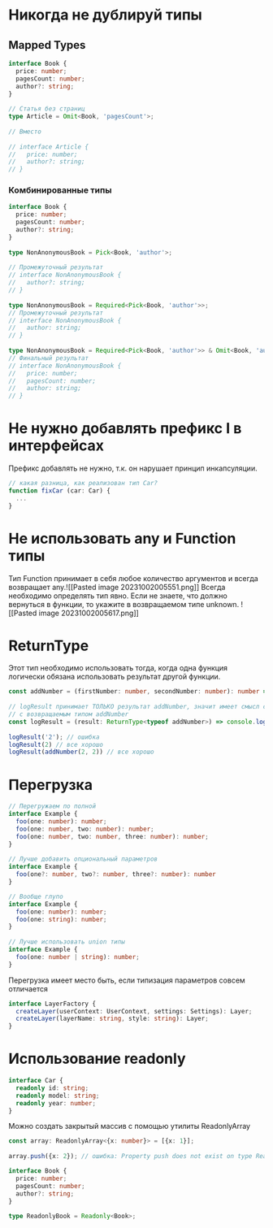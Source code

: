 # Никогда не дублируй типы
## Mapped Types
```ts
interface Book {  
  price: number;  
  pagesCount: number;  
  author?: string;  
}  
  
// Статья без страниц  
type Article = Omit<Book, 'pagesCount'>;  
  
// Вместо  
  
// interface Article {  
//   price: number;  
//   author?: string;  
// }
```

### Комбинированные типы
```ts
interface Book {  
  price: number;  
  pagesCount: number;  
  author?: string;  
}  
  
type NonAnonymousBook = Pick<Book, 'author'>;  
  
// Промежуточный результат  
// interface NonAnonymousBook {  
//   author?: string;  
// }  
  
type NonAnonymousBook = Required<Pick<Book, 'author'>>;  
// Промежуточный результат  
// interface NonAnonymousBook {  
//   author: string;  
// }  
  
type NonAnonymousBook = Required<Pick<Book, 'author'>> & Omit<Book, 'author'>  
// Финальный результат  
// interface NonAnonymousBook {  
//   price: number;  
//   pagesCount: number;  
//   author: string;  
// }
```


# Не нужно добавлять префикс I в интерфейсах
Префикс добавлять не нужно, т.к. он нарушает принцип инкапсуляции.
```ts
// какая разница, как реализован тип Car?  
function fixCar (car: Car) {  
  ...  
}
```

# Не использовать any и Function типы
Тип Function принимает в себя любое количество аргументов и всегда возвращает any.![[Pasted image 20231002005551.png]]
Всегда необходимо определять тип явно. Если не знаете, что должно вернуться в функции, то укажите в возвращаемом типе unknown.
![[Pasted image 20231002005617.png]]
# ReturnType
Этот тип необходимо использовать тогда, когда одна функция логически обязана использовать результат другой функции.
```ts
const addNumber = (firstNumber: number, secondNumber: number): number => firstNumber + secondNumber;  
  
// logResult принимает ТОЛЬКО результат addNumber, значит имеет смысл связать тип входного параметра  
// с возвращаемым типом addNumber  
const logResult = (result: ReturnType<typeof addNumber>) => console.log(result);  
  
logResult('2'); // ошибка  
logResult(2) // все хорошо  
logResult(addNumber(2, 2)) // все хорошо
```
# Перегрузка
```ts
// Перегружаем по полной  
interface Example {  
  foo(one: number): number;  
  foo(one: number, two: number): number;  
  foo(one: number, two: number, three: number): number;  
}  
  
// Лучше добавить опциональный параметров  
interface Example {  
  foo(one?: number, two?: number, three?: number): number  
}
```

```ts
// Вообще глупо  
interface Example {  
  foo(one: number): number;  
  foo(one: string): number;  
}  
  
// Лучше использовать union типы  
interface Example {  
  foo(one: number | string): number;  
}
```

Перегрузка имеет место быть, если типизация параметров совсем отличается
```ts
interface LayerFactory {  
  createLayer(userContext: UserContext, settings: Settings): Layer;  
  createLayer(layerName: string, style: string): Layer;  
}
```

# Использование readonly
```ts
interface Car {  
  readonly id: string;  
  readonly model: string;  
  readonly year: number;  
}
```
Можно создать закрытый массив с помощью утилиты ReadonlyArray
```ts
const array: ReadonlyArray<{x: number}> = [{x: 1}];  
  
array.push({x: 2}); // ошибка: Property push does not exist on type ReadonlyArray
```

```ts
interface Book {  
  price: number;  
  pagesCount: number;  
  author?: string;  
}  
  
type ReadonlyBook = Readonly<Book>;
```